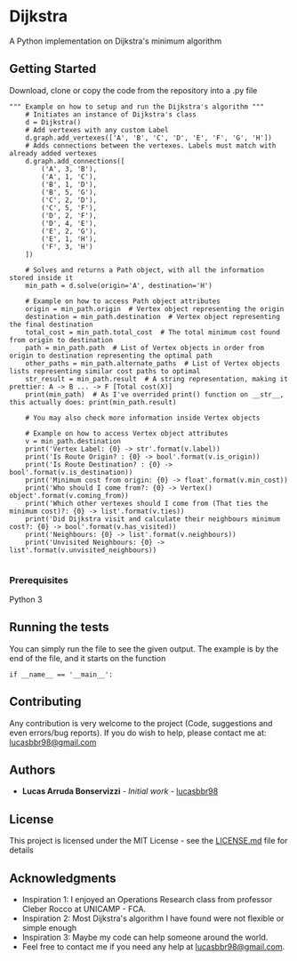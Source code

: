 # Dijkstra

A Python implementation on Dijkstra's minimum algorithm

## Getting Started

Download, clone or copy the code from the repository into a .py file

```
""" Example on how to setup and run the Dijkstra's algorithm """
    # Initiates an instance of Dijkstra's class
    d = Dijkstra()
    # Add vertexes with any custom Label
    d.graph.add_vertexes(['A', 'B', 'C', 'D', 'E', 'F', 'G', 'H'])
    # Adds connections between the vertexes. Labels must match with already added vertexes
    d.graph.add_connections([
        ('A', 3, 'B'),
        ('A', 1, 'C'),
        ('B', 1, 'D'),
        ('B', 5, 'G'),
        ('C', 2, 'D'),
        ('C', 5, 'F'),
        ('D', 2, 'F'),
        ('D', 4, 'E'),
        ('E', 2, 'G'),
        ('E', 1, 'H'),
        ('F', 3, 'H')
    ])

    # Solves and returns a Path object, with all the information stored inside it
    min_path = d.solve(origin='A', destination='H')
    
    # Example on how to access Path object attributes
    origin = min_path.origin  # Vertex object representing the origin
    destination = min_path.destination  # Vertex object representing the final destination
    total_cost = min_path.total_cost  # The total minimum cost found from origin to destination
    path = min_path.path  # List of Vertex objects in order from origin to destination representing the optimal path
    other_paths = min_path.alternate_paths  # List of Vertex objects lists representing similar cost paths to optimal
    str_result = min_path.result  # A string representation, making it prettier: A -> B ... -> F [Total cost(X)]
    print(min_path)  # As I've overrided print() function on __str__, this actually does: print(min_path.result)

    # You may also check more information inside Vertex objects
   
    # Example on how to access Vertex object attributes
    v = min_path.destination
    print('Vertex Label: {0} -> str'.format(v.label))
    print('Is Route Origin? : {0} -> bool'.format(v.is_origin))
    print('Is Route Destination? : {0} -> bool'.format(v.is_destination))
    print('Minimum cost from origin: {0} -> float'.format(v.min_cost))
    print('Who should I come from?: {0} -> Vertex() object'.format(v.coming_from))
    print('Which other vertexes should I come from (That ties the minimum cost)?: {0} -> list'.format(v.ties))
    print('Did Dijkstra visit and calculate their neighbours minimum cost?: {0} -> bool'.format(v.has_visited))
    print('Neighbours: {0} -> list'.format(v.neighbours))
    print('Unvisited Neighbours: {0} -> list'.format(v.unvisited_neighbours))
    
```

### Prerequisites

Python 3

## Running the tests

You can simply run the file to see the given output. The example is by the end of the file, and it starts on the function

```
if __name__ == '__main__':
```

## Contributing

Any contribution is very welcome to the project (Code, suggestions and even errors/bug reports). If you do wish to help, please contact me at: lucasbbr98@gmail.com


## Authors

* **Lucas Arruda Bonservizzi** - *Initial work* - [lucasbbr98](https://github.com/lucasbbr98)


## License

This project is licensed under the MIT License - see the [LICENSE.md](LICENSE.md) file for details

## Acknowledgments

* Inspiration 1: I enjoyed an Operations Research class from professor Cleber Rocco at UNICAMP - FCA.
* Inspiration 2: Most Dijkstra's algorithm I have found were not flexible or simple enough
* Inspiration 3: Maybe my code can help someone around the world. 
* Feel free to contact me if you need any help at lucasbbr98@gmail.com.
